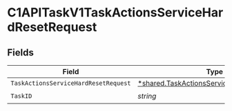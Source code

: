 # C1APITaskV1TaskActionsServiceHardResetRequest


## Fields

| Field                                                                                                   | Type                                                                                                    | Required                                                                                                | Description                                                                                             |
| ------------------------------------------------------------------------------------------------------- | ------------------------------------------------------------------------------------------------------- | ------------------------------------------------------------------------------------------------------- | ------------------------------------------------------------------------------------------------------- |
| `TaskActionsServiceHardResetRequest`                                                                    | [*shared.TaskActionsServiceHardResetRequest](../../models/shared/taskactionsservicehardresetrequest.md) | :heavy_minus_sign:                                                                                      | N/A                                                                                                     |
| `TaskID`                                                                                                | *string*                                                                                                | :heavy_check_mark:                                                                                      | N/A                                                                                                     |